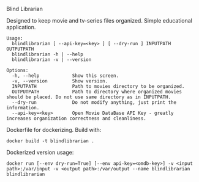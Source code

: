 Blind Librarian

Designed to keep movie and tv-series files organized. Simple educational application.

```
Usage:
  blindlibrarian [ --api-key=<key> ] [ --dry-run ] INPUTPATH OUTPUTPATH
  blindlibrarian -h | --help
  blindlibrarian -v | --version
  
Options:
  -h, --help            Show this screen.
  -v, --version         Show version.
  INPUTPATH             Path to movies directory to be organized.
  OUTPUTPATH            Path to directory where organized movies should be placed. Do not use same directory as in INPUTPATH.
  --dry-run             Do not modify anything, just print the information.
  --api-key=<key>       Open Movie DataBase API Key - greatly increases organization correctness and cleanliness.
```
  
  
  
Dockerfile for dockerizing. Build with:
```
docker build -t blindlibrarian .
```
Dockerized version usage:
```
docker run [--env dry-run=True] [--env api-key=<omdb-key>] -v <input path>:/var/input -v <output path>:/var/output --name blindlibrarian blindlibrarian
```
